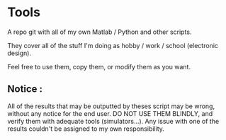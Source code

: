 # Tools
A repo git with all of my own Matlab / Python and other scripts.

They cover all of the stuff I'm doing as hobby / work / school (electronic design).

Feel free to use them, copy them, or modify them as you want.

## Notice :
All of the results that may be outputted by theses script may be wrong, without any notice for the end user. DO NOT USE THEM BLINDLY, and verify them with adequate tools (simulators...). Any issue with one of the results couldn't be assigned to my own responsibility.
